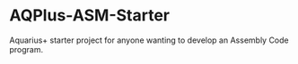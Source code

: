 # AQPlus-ASM-Starter
Aquarius+ starter project for anyone wanting to develop an Assembly Code program.
